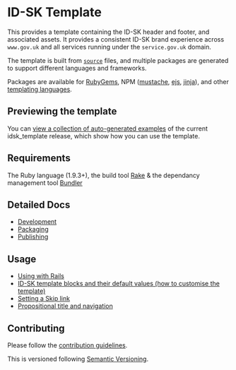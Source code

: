 # ID-SK Template

This provides a template containing the ID-SK header and footer, and associated assets. It provides a consistent ID-SK brand experience across `www.gov.uk` and all services running under the `service.gov.uk` domain.

The template is built from [`source`](source/) files, and multiple packages are generated to support different languages and frameworks.

Packages are available for [RubyGems](https://rubygems.org/gems/idsk_template), NPM ([mustache](https://npmjs.org/package/idsk_template_mustache), [ejs](https://npmjs.org/package/idsk_template_ejs),  [jinja](https://npmjs.org/package/idsk_template_jinja)), and other [templating languages](docs/packaging.md).


## Previewing the template

You can [view a collection of auto-generated examples](https://id-sk.github.io/idsk_template/) of the current idsk_template release, which show how you can use the template.

## Requirements

The Ruby language (1.9.3+), the build tool [Rake](https://github.com/ruby/rake) & the dependancy management tool [Bundler](https://bundler.io/)

## Detailed Docs

* [Development](docs/development.md)
* [Packaging](docs/packaging.md)
* [Publishing](docs/publishing.md)

## Usage

* [Using with Rails](docs/using-with-rails.md)
* [ID-SK template blocks and their default values (how to customise the template)](docs/template-blocks.md)
* [Setting a Skip link](docs/usage.md#skip-link)
* [Propositional title and navigation](docs/usage.md#propositional-title-and-navigation)

## Contributing

Please follow the [contribution guidelines](https://github.com/id-sk/idsk_template/blob/master/CONTRIBUTING.md).

This is versioned following [Semantic Versioning](http://semver.org).
